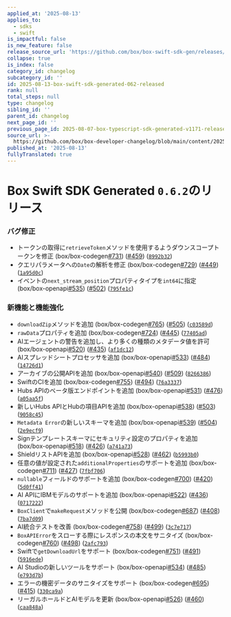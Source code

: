 ```yaml
---
applied_at: '2025-08-13'
applies_to:
  - sdks
  - swift
is_impactful: false
is_new_feature: false
release_source_url: 'https://github.com/box/box-swift-sdk-gen/releases/tag/0.6.2'
collapse: true
is_index: false
category_id: changelog
subcategory_id: ''
id: 2025-08-13-box-swift-sdk-generated-062-released
rank: null
total_steps: null
type: changelog
sibling_id: ''
parent_id: changelog
next_page_id: ''
previous_page_id: 2025-08-07-box-typescript-sdk-generated-v1171-released
source_url: >-
  https://github.com/box/box-developer-changelog/blob/main/content/2025/08-13-box-swift-sdk-generated-062-released.md
published_at: '2025-08-13'
fullyTranslated: true
---
```

# Box Swift SDK Generated `0.6.2`のリリース

### バグ修正

* トークンの取得に`retrieveToken`メソッドを使用するようダウンスコープトークンを修正 (box/box-codegen[#731][1]) ([#459][2]) ([`8992b32`][3])
* クエリパラメータへの`Date`の解析を修正 (box/box-codegen[#729][4]) ([#449][5]) ([`1a95d0c`][6])
* イベントの`next_stream_position`プロパティタイプを`int64`に指定 (box/box-openapi[#535][7]) ([#502][8]) ([`795fe1c`][9])

### 新機能と機能強化

* `downloadZip`メソッドを追加 (box/box-codegen[#765][10]) ([#505][11]) ([`c03589d`][12])
* `rawData`プロパティを追加 (box/box-codegen[#724][13]) ([#445][14]) ([`77405ad`][15])
* AIエージェントの警告を追加し、より多くの種類のメタデータ値を許可 (box/box-openapi[#520][16]) ([#435][17]) ([`af1dc12`][18])
* AIスプレッドシートプロセッサを追加 (box/box-openapi[#533][19]) ([#484][20]) ([`14726d1`][21])
* アーカイブの公開APIを追加 (box/box-openapi[#540][22]) ([#509][23]) ([`8266386`][24])
* SwiftのCIを追加 (box/box-codegen[#755][25]) ([#494][26]) ([`76a3337`][27])
* Hubs APIのベータ版エンドポイントを追加 (box/box-openapi[#531][28]) ([#476][29]) ([`a05aa5f`][30])
* 新しいHubs APIとHubの項目APIを追加 (box/box-openapi[#538][31]) ([#503][32]) ([`9058c45`][33])
* `Metadata Error`の新しいスキーマを追加 (box/box-openapi[#539][34]) ([#504][35]) ([`2e9ecf9`][36])
* Signテンプレートスキーマにセキュリティ設定のプロパティを追加 (box/box-openapi[#518][37]) ([#426][38]) ([`a741a73`][39])
* ShieldリストAPIを追加 (box/box-openapi[#528][40]) ([#462][41]) ([`b5993b0`][42])
* 任意の値が設定された`additionalProperties`のサポートを追加 (box/box-codegen[#711][43]) ([#427][44]) ([`7fbf706`][45])
* `nullable`フィールドのサポートを追加 (box/box-codegen[#700][46]) ([#420][47]) ([`5d0ff41`][48])
* AI APIにIBMモデルのサポートを追加 (box/box-openapi[#522][49]) ([#436][50]) ([`0717222`][51])
* `BoxClient`で`makeRequest`メソッドを公開 (box/box-codegen[#687][52]) ([#408][53]) ([`7ba7d09`][54])
* AI統合テストを改善 (box/box-codegen[#758][55]) ([#499][56]) ([`3c7e717`][57])
* `BoxAPIError`をスローする際にレスポンスの本文をサニタイズ (box/box-codegen[#760][58]) ([#498][59]) ([`2afc793`][60])
* Swiftで`getDownloadUrl`をサポート (box/box-codegen[#751][61]) ([#491][62]) ([`5916ede`][63])
* AI Studioの新しいツールをサポート (box/box-openapi[#534][64]) ([#485][65]) ([`e793d7b`][66])
* エラーの機密データのサニタイズをサポート (box/box-codegen[#695][67]) ([#415][68]) ([`330ca9a`][69])
* リーガルホールドとAIモデルを更新 (box/box-openapi[#526][70]) ([#460][71]) ([`caa848a`][72])

[1]: https://github.com/box/box-swift-sdk-gen/issues/731

[2]: https://github.com/box/box-swift-sdk-gen/issues/459

[3]: https://github.com/box/box-swift-sdk-gen/commit/8992b32e9dd058fc77b4d68418da81b162aea315

[4]: https://github.com/box/box-swift-sdk-gen/issues/729

[5]: https://github.com/box/box-swift-sdk-gen/issues/449

[6]: https://github.com/box/box-swift-sdk-gen/commit/1a95d0c80e0bd29dc1b467e7e98e6f5e6196ddfb

[7]: https://github.com/box/box-swift-sdk-gen/issues/535

[8]: https://github.com/box/box-swift-sdk-gen/issues/502

[9]: https://github.com/box/box-swift-sdk-gen/commit/795fe1c7f0aa6074145b675fce4dd8e1432b0a64

[10]: https://github.com/box/box-swift-sdk-gen/issues/765

[11]: https://github.com/box/box-swift-sdk-gen/issues/505

[12]: https://github.com/box/box-swift-sdk-gen/commit/c03589d6add3ee6d548f10b5380031cd38284e42

[13]: https://github.com/box/box-swift-sdk-gen/issues/724

[14]: https://github.com/box/box-swift-sdk-gen/issues/445

[15]: https://github.com/box/box-swift-sdk-gen/commit/77405adc986adb8a1ce3bcff051ea8c481dbfd9d

[16]: https://github.com/box/box-swift-sdk-gen/issues/520

[17]: https://github.com/box/box-swift-sdk-gen/issues/435

[18]: https://github.com/box/box-swift-sdk-gen/commit/af1dc12763f9a84691573fd3ba8307925fc017d6

[19]: https://github.com/box/box-swift-sdk-gen/issues/533

[20]: https://github.com/box/box-swift-sdk-gen/issues/484

[21]: https://github.com/box/box-swift-sdk-gen/commit/14726d1952f5ddb2414f723a0b18fa5226269a64

[22]: https://github.com/box/box-swift-sdk-gen/issues/540

[23]: https://github.com/box/box-swift-sdk-gen/issues/509

[24]: https://github.com/box/box-swift-sdk-gen/commit/82663868c61a31f43b229c6f24e29737913662a0

[25]: https://github.com/box/box-swift-sdk-gen/issues/755

[26]: https://github.com/box/box-swift-sdk-gen/issues/494

[27]: https://github.com/box/box-swift-sdk-gen/commit/76a3337bed9bfc4629ec7dcb9af86bec4aa710f3

[28]: https://github.com/box/box-swift-sdk-gen/issues/531

[29]: https://github.com/box/box-swift-sdk-gen/issues/476

[30]: https://github.com/box/box-swift-sdk-gen/commit/a05aa5fe2aaade1d7bdd7acb90c82fcb3a3bf262

[31]: https://github.com/box/box-swift-sdk-gen/issues/538

[32]: https://github.com/box/box-swift-sdk-gen/issues/503

[33]: https://github.com/box/box-swift-sdk-gen/commit/9058c45c0bcd3e7f294a1bedac151637001aec63

[34]: https://github.com/box/box-swift-sdk-gen/issues/539

[35]: https://github.com/box/box-swift-sdk-gen/issues/504

[36]: https://github.com/box/box-swift-sdk-gen/commit/2e9ecf9477854656958b715674b8aa0413508d31

[37]: https://github.com/box/box-swift-sdk-gen/issues/518

[38]: https://github.com/box/box-swift-sdk-gen/issues/426

[39]: https://github.com/box/box-swift-sdk-gen/commit/a741a7305e2b2d174bc325e35ea9b77548a38095

[40]: https://github.com/box/box-swift-sdk-gen/issues/528

[41]: https://github.com/box/box-swift-sdk-gen/issues/462

[42]: https://github.com/box/box-swift-sdk-gen/commit/b5993b096b4fceb77301f76eba1c17225b2844d6

[43]: https://github.com/box/box-swift-sdk-gen/issues/711

[44]: https://github.com/box/box-swift-sdk-gen/issues/427

[45]: https://github.com/box/box-swift-sdk-gen/commit/7fbf7069eff66afddc328066f8aeb7321b249eea

[46]: https://github.com/box/box-swift-sdk-gen/issues/700

[47]: https://github.com/box/box-swift-sdk-gen/issues/420

[48]: https://github.com/box/box-swift-sdk-gen/commit/5d0ff414b325db92db44c580cebb5636ab33553f

[49]: https://github.com/box/box-swift-sdk-gen/issues/522

[50]: https://github.com/box/box-swift-sdk-gen/issues/436

[51]: https://github.com/box/box-swift-sdk-gen/commit/071722246402e0ec2439ae1e5e3d26bca45a049f

[52]: https://github.com/box/box-swift-sdk-gen/issues/687

[53]: https://github.com/box/box-swift-sdk-gen/issues/408

[54]: https://github.com/box/box-swift-sdk-gen/commit/7ba7d091b0c832276daa571fad2a7db75469676d

[55]: https://github.com/box/box-swift-sdk-gen/issues/758

[56]: https://github.com/box/box-swift-sdk-gen/issues/499

[57]: https://github.com/box/box-swift-sdk-gen/commit/3c7e717c6ca076caf1a963b3f60d3bd88f8c4bff

[58]: https://github.com/box/box-swift-sdk-gen/issues/760

[59]: https://github.com/box/box-swift-sdk-gen/issues/498

[60]: https://github.com/box/box-swift-sdk-gen/commit/2afc7936dac87dee22adff3e22def92913f5854c

[61]: https://github.com/box/box-swift-sdk-gen/issues/751

[62]: https://github.com/box/box-swift-sdk-gen/issues/491

[63]: https://github.com/box/box-swift-sdk-gen/commit/5916ede7454a1926de195e77b9a158c2af0fae2b

[64]: https://github.com/box/box-swift-sdk-gen/issues/534

[65]: https://github.com/box/box-swift-sdk-gen/issues/485

[66]: https://github.com/box/box-swift-sdk-gen/commit/e793d7b3a03e8d58ce6adb63a894a0330ae154d1

[67]: https://github.com/box/box-swift-sdk-gen/issues/695

[68]: https://github.com/box/box-swift-sdk-gen/issues/415

[69]: https://github.com/box/box-swift-sdk-gen/commit/330ca9ad17cbc79c93ffb114fd56c09a41f92694

[70]: https://github.com/box/box-swift-sdk-gen/issues/526

[71]: https://github.com/box/box-swift-sdk-gen/issues/460

[72]: https://github.com/box/box-swift-sdk-gen/commit/caa848ac977c7fedeacbe018339d27b9d948bb1e
